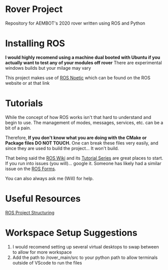 # Rover Project

Repository for AEMBOT's 2020 rover written using ROS and Python

# Installing ROS

**I would highly recomend using a machine dual booted with Ubuntu if you actually want to test any of your modules off rover**
There are experimental windows builds but your milage may vary

This project makes use of [ROS Noetic](http://wiki.ros.org/noetic/Installation) which can be found on the ROS website or at that link

# Tutorials

While the concept of how ROS works isn't that hard to understand and begin to use. The management of modes, messages, services, etc. can be a bit of a pain. 

Therefore, 
**If you don't know what you are doing with the CMake or Package files DO NOT TOUCH.**
One can break these files very easily, and since they are used to build the project... It won't build.

That being said the [ROS Wiki](http://wiki.ros.org) and its [Tutorial Series](http://wiki.ros.org/ROS/Tutorials) are great places to start. If you run into issues (you will)... google it. Someone has likely had a similar issue on the [ROS Forms](https://answers.ros.org/questions/).

You can also always ask me (Will) for help.

# Useful Resources

[ROS Project Structuring](http://www.artificialhumancompanions.com/structure-python-based-ros-package/)

# Workspace Setup Suggestions

1. I would recomend setting up several virtual desktops to swap between to allow for more workspace
2. Add the path to /rover_main/src to your python path to allow terminals outside of VScode to run the files
